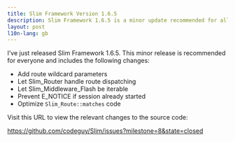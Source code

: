```yaml
---
title: Slim Framework Version 1.6.5
description: Slim Framework 1.6.5 is a minor update recommended for all users
layout: post
l10n-lang: gb
---
```


I’ve just released Slim Framework 1.6.5. This minor release is recommended for everyone and includes the following changes:

* Add route wildcard parameters
* Let Slim_Router handle route dispatching
* Let Slim_Middleware_Flash be iterable
* Prevent E_NOTICE if session already started
* Optimize `Slim_Route::matches` code

Visit this URL to view the relevant changes to the source code:

<https://github.com/codeguy/Slim/issues?milestone=8&state=closed>
